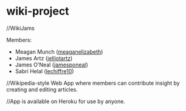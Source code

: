 # wiki-project

//WikiJams

Members:

- Meagan Munch ([meaganelizabeth](https://github.com/meaganelizabeth))
- James Artz ([jelliotartz](https://github.com/jelliotartz))
- James O'Neal ([jamesponeal](https://github.com/jamesponeal))
- Sabri Helal ([lechiffre10](https://github.com/lechiffre10))

//Wikipedia-style Web App where members can contribute insight by creating and editing articles.

//App is available on Heroku for use by anyone.
